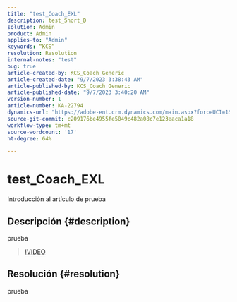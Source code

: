 ```yaml
---
title: "test_Coach_EXL"
description: test_Short_D
solution: Admin
product: Admin
applies-to: "Admin"
keywords: “KCS”
resolution: Resolution
internal-notes: "test"
bug: true
article-created-by: KCS_Coach Generic
article-created-date: "9/7/2023 3:38:43 AM"
article-published-by: KCS_Coach Generic
article-published-date: "9/7/2023 3:40:20 AM"
version-number: 1
article-number: KA-22794
dynamics-url: "https://adobe-ent.crm.dynamics.com/main.aspx?forceUCI=1&pagetype=entityrecord&etn=knowledgearticle&id=5de6430a-304d-ee11-be6e-6045bd006704"
source-git-commit: c209176be4955fe5049c482a08c7e123eaca1a18
workflow-type: tm+mt
source-wordcount: '17'
ht-degree: 64%

---
```


# test_Coach_EXL


Introducción al artículo de prueba

## Descripción {#description}

prueba

>[!VIDEO](https://video.tv.adobe.com/v/18696?quality=9&amp;learn=on)




## Resolución {#resolution}


prueba
